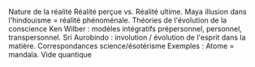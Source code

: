 Nature de la réalité Réalité perçue vs. Réalité ultime. Maya illusion dans l'hindouisme = réalité phénoménale. Théories de l'évolution de la conscience Ken Wilber : modèles intégratifs prépersonnel, personnel, transpersonnel. Sri Aurobindo : involution / évolution de l'esprit dans la matière. Correspondances science/ésotérisme Exemples : Atome = mandala. Vide quantique
